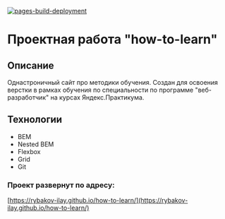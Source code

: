 [![pages-build-deployment](https://github.com/Rybakov-Ilay/how-to-learn/actions/workflows/pages/pages-build-deployment/badge.svg)](https://github.com/Rybakov-Ilay/how-to-learn/actions/workflows/pages/pages-build-deployment)

# Проектная работа "how-to-learn"

## Описание
Однастроничный сайт про методики обучения. Создан для освоения верстки в рамках обучения по специальности
по программе "веб-разработчик" на курсах Яндекс.Практикума.

## Технологии
- BEM
- Nested BEM
- Flexbox
- Grid
- Git




### Проект развернут по адресу:

[https://rybakov-ilay.github.io/how-to-learn/](https://rybakov-ilay.github.io/how-to-learn/)
